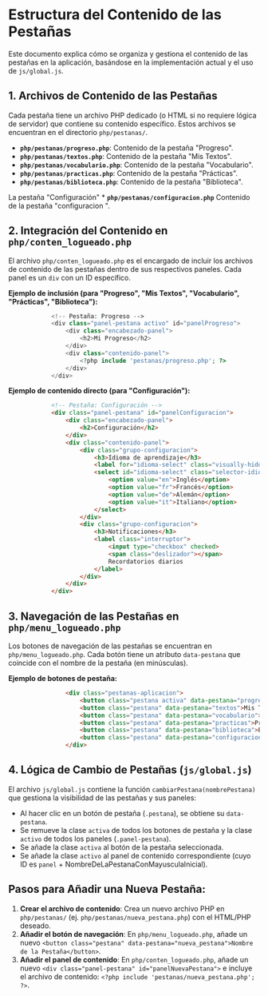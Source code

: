 # Estructura del Contenido de las Pestañas

Este documento explica cómo se organiza y gestiona el contenido de las pestañas en la aplicación, basándose en la implementación actual y el uso de `js/global.js`.

## 1. Archivos de Contenido de las Pestañas

Cada pestaña tiene un archivo PHP dedicado (o HTML si no requiere lógica de servidor) que contiene su contenido específico. Estos archivos se encuentran en el directorio `php/pestanas/`.

*   **`php/pestanas/progreso.php`**: Contenido de la pestaña "Progreso".
*   **`php/pestanas/textos.php`**: Contenido de la pestaña "Mis Textos".
*   **`php/pestanas/vocabulario.php`**: Contenido de la pestaña "Vocabulario".
*   **`php/pestanas/practicas.php`**: Contenido de la pestaña "Prácticas".
*   **`php/pestanas/biblioteca.php`**: Contenido de la pestaña "Biblioteca".

 La pestaña "Configuración" *   **`php/pestanas/configuracion.php`** Contenido de la pestaña "configuracion ".

## 2. Integración del Contenido en `php/conten_logueado.php`

El archivo `php/conten_logueado.php` es el encargado de incluir los archivos de contenido de las pestañas dentro de sus respectivos paneles. Cada panel es un `div` con un ID específico.

**Ejemplo de inclusión (para "Progreso", "Mis Textos", "Vocabulario", "Prácticas", "Biblioteca"):**

```php
            <!-- Pestaña: Progreso -->
            <div class="panel-pestana activo" id="panelProgreso">
                <div class="encabezado-panel">
                    <h2>Mi Progreso</h2>
                </div>
                <div class="contenido-panel">
                    <?php include 'pestanas/progreso.php'; ?>
                </div>
            </div>
```

**Ejemplo de contenido directo (para "Configuración"):**

```html
            <!-- Pestaña: Configuración -->
            <div class="panel-pestana" id="panelConfiguracion">
                <div class="encabezado-panel">
                    <h2>Configuración</h2>
                </div>
                <div class="contenido-panel">
                    <div class="grupo-configuracion">
                        <h3>Idioma de aprendizaje</h3>
                        <label for="idioma-select" class="visually-hidden">Selecciona idioma</label>
                        <select id="idioma-select" class="selector-idioma" aria-label="Selecciona idioma">
                            <option value="en">Inglés</option>
                            <option value="fr">Francés</option>
                            <option value="de">Alemán</option>
                            <option value="it">Italiano</option>
                        </select>
                    </div>
                    <div class="grupo-configuracion">
                        <h3>Notificaciones</h3>
                        <label class="interruptor">
                            <input type="checkbox" checked>
                            <span class="deslizador"></span>
                            Recordatorios diarios
                        </label>
                    </div>
                </div>
            </div>
```

## 3. Navegación de las Pestañas en `php/menu_logueado.php`

Los botones de navegación de las pestañas se encuentran en `php/menu_logueado.php`. Cada botón tiene un atributo `data-pestana` que coincide con el nombre de la pestaña (en minúsculas).

**Ejemplo de botones de pestaña:**

```html
                <div class="pestanas-aplicacion">
                    <button class="pestana activa" data-pestana="progreso">Progreso</button>
                    <button class="pestana" data-pestana="textos">Mis Textos</button>
                    <button class="pestana" data-pestana="vocabulario">Vocabulario</button>
                    <button class="pestana" data-pestana="practicas">Prácticas</button>
                    <button class="pestana" data-pestana="biblioteca">Biblioteca</button>
                    <button class="pestana" data-pestana="configuracion">Configuración</button>
                </div>
```

## 4. Lógica de Cambio de Pestañas (`js/global.js`)

El archivo `js/global.js` contiene la función `cambiarPestana(nombrePestana)` que gestiona la visibilidad de las pestañas y sus paneles:

*   Al hacer clic en un botón de pestaña (`.pestana`), se obtiene su `data-pestana`.
*   Se remueve la clase `activa` de todos los botones de pestaña y la clase `activo` de todos los paneles (`.panel-pestana`).
*   Se añade la clase `activa` al botón de la pestaña seleccionada.
*   Se añade la clase `activo` al panel de contenido correspondiente (cuyo ID es `panel` + NombreDeLaPestanaConMayusculaInicial).

## Pasos para Añadir una Nueva Pestaña:

1.  **Crear el archivo de contenido**: Crea un nuevo archivo PHP en `php/pestanas/` (ej. `php/pestanas/nueva_pestana.php`) con el HTML/PHP deseado.
2.  **Añadir el botón de navegación**: En `php/menu_logueado.php`, añade un nuevo `<button class="pestana" data-pestana="nueva_pestana">Nombre de la Pestaña</button>`.
3.  **Añadir el panel de contenido**: En `php/conten_logueado.php`, añade un nuevo `<div class="panel-pestana" id="panelNuevaPestana">` e incluye el archivo de contenido: `<?php include 'pestanas/nueva_pestana.php'; ?>`.
